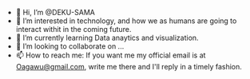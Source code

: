 - 👋 Hi, I’m @DEKU-SAMA
- 👀 I’m interested in technology, and how we as humans are going to interact withit in the coming future.
- 🌱 I’m currently learning Data anaytics and visualization.
- 💞️ I’m looking to collaborate on ...
- 📫 How to reach me: If you want me my official email is at Oagawu@gmail.com, write me there and I'll reply in a timely fashion. 

<!---
DEKU-SAMA/DEKU-SAMA is a ✨ special ✨ repository because its `README.md` (this file) appears on your GitHub profile.
You can click the Preview link to take a look at your changes.
--->
